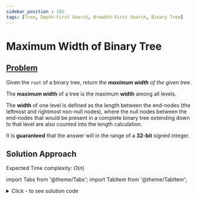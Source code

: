 ```yaml
---
sidebar_position : 102
tags: [Tree, Depth-First Search, Breadth-First Search, Binary Tree]
---
```


# Maximum Width of Binary Tree

## [Problem](https://leetcode.com/problems/maximum-width-of-binary-tree/)

<p>Given the <code>root</code> of a binary tree, return <em>the <strong>maximum width</strong> of the given tree</em>.</p>

<p>The <strong>maximum width</strong> of a tree is the maximum <strong>width</strong> among all levels.</p>

<p>The <strong>width</strong> of one level is defined as the length between the end-nodes (the leftmost and rightmost non-null nodes), where the null nodes between the end-nodes that would be present in a complete binary tree extending down to that level are also counted into the length calculation.</p>

<p>It is <strong>guaranteed</strong> that the answer will in the range of a <strong>32-bit</strong> signed integer.</p>

## Solution Approach

Expected Time complexity: $O(n)$

import Tabs from '@theme/Tabs';
import TabItem from '@theme/TabItem';

<details><summary>Click - to see solution code</summary>

<Tabs>
<TabItem value="cpp" label="C++">

```cpp
class Solution {
   public:
    int widthOfBinaryTree(TreeNode* root) {
        queue<pair<TreeNode*, int>> q;
        q.push({root, 0});
        int ans = 0;
        while (!q.empty()) {
            int n = q.size();
            int start = q.front().second;
            int end = q.back().second;
            ans = max(ans, end - start + 1);
            for (int i = 0; i < n; i++) {
                TreeNode* node = q.front().first;
                int p = q.front().second;
                q.pop();
                if (node->left != NULL) {
                    q.push({node->left, (long long)2 * p + 1});
                }
                if (node->right != NULL) {
                    q.push({node->right, (long long)2 * p + 2});
                }
            }
        }
        return ans;
    }
};

```
</TabItem>
</Tabs>

</details>
